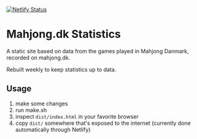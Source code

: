 [![Netlify Status](https://api.netlify.com/api/v1/badges/e2d7f008-1e21-4de8-b3ca-280652646280/deploy-status)](https://app.netlify.com/sites/ftft-dk-mahjong/deploys)

# Mahjong.dk Statistics
A static site based on data from the games played in Mahjong Danmark, recorded on mahjong.dk.

Rebuilt weekly to keep statistics up to data.

## Usage
1. make some changes
2. run make.sh
3. inspect `dist/index.html` in your favorite browser
4. copy `dist/` somewhere that's exposed to the internet (currently done automatically through Netlify)